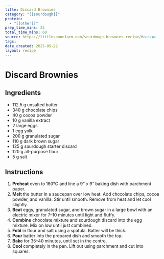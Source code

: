```yaml
---
title: Discard Brownies
category: "[[sourdough]]"
protein:
  - "[[other]]"
prep_time_mins: 25
total_time_mins: 60
source: https://littlespoonfarm.com/sourdough-brownies-recipe/#recipe
tags: 
date_created: 2025-05-22
layout: recipe
---
```


# Discard Brownies

## Ingredients

- 112.5 g unsalted butter  
- 340 g chocolate chips  
- 40 g cocoa powder
- 10 g vanilla extract  
- 2 large eggs  
- 1 egg yolk  
- 200 g granulated sugar  
- 110 g dark brown sugar  
- 125 g sourdough starter discard  
- 120 g all-purpose flour  
- 5 g salt

## Instructions

1. **Preheat** oven to 160°C and line a 9" x 9" baking dish with parchment paper.
2. **Melt** the butter in a saucepan over low heat. Add chocolate chips, cocoa powder, and vanilla. Stir until smooth. Remove from heat and let cool slightly.
3. **Beat** eggs, granulated sugar, and brown sugar in a large bowl with an electric mixer for 7–10 minutes until light and fluffy.
4. **Combine** chocolate mixture and sourdough discard into the egg mixture. Mix on low until just combined.
5. **Fold** in flour and salt using a spatula. Batter will be thick.
6. **Pour** batter into the prepared dish and smooth the top.
7. **Bake** for 35–40 minutes, until set in the centre.
8. **Cool** completely in the pan. Lift out using parchment and cut into squares.

